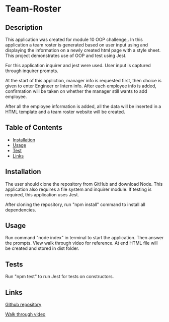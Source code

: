 # Team-Roster

## Description

This application was created for module 10 OOP challenge,. In this application a team roster is generated based on user input using and displaying the information on a newly created html page with a style sheet. This project demonstrates use of OOP and test using Jest.

For this application inquirer and jest were used. User input is captured through inquirer prompts. 

At the start of this appliction, manager info is requested first, then choice is given to enter Engineer or Intern info. After each employee info is added, confirmation will be taken on whether the manager still wants to add employee.

After all the employee information is added, all the data will be inserted in a HTML template and a team roster website will be created.

## Table of Contents

  - [Installation](#installation)
  - [Usage](#usage)
  - [Test](#test)
  - [Links](#links)


## Installation
The user should clone the repository from GitHub and download Node. This application also requires a file system and inquirer module. If testing is required, this application uses Jest.

After cloning the repository, run "npm install" command to install all dependencies.


## Usage
Run command "node index" in terminal to start the application. Then answer the prompts. View walk through video for reference. At end HTML file will be created and stored in dist folder.


## Tests
Run "npm test" to run Jest for tests on constructors.


## Links

[Github repository](https://github.com/Pooja3093/super-fortnight.git)

[Walk through video](https://drive.google.com/file/d/1Hqv-TNMcMr3zdd0Iul0Rxt2vVdRppMQ5/view)
